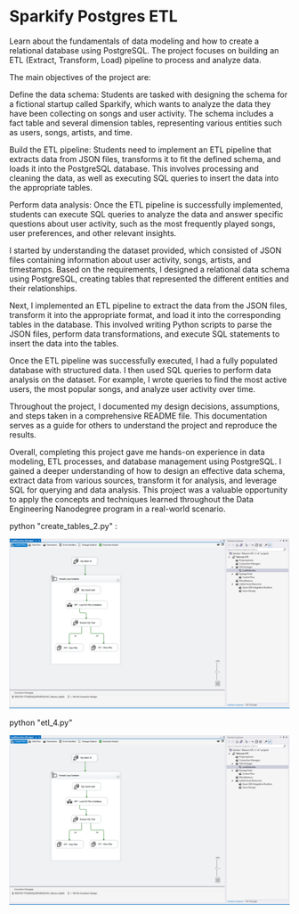 # Sparkify Postgres ETL

Learn about the fundamentals of data modeling and how to create a relational database using PostgreSQL. The project focuses on building an ETL (Extract, Transform, Load) pipeline to process and analyze data.

The main objectives of the project are:

Define the data schema: Students are tasked with designing the schema for a fictional startup called Sparkify, which wants to analyze the data they have been collecting on songs and user activity. The schema includes a fact table and several dimension tables, representing various entities such as users, songs, artists, and time.

Build the ETL pipeline: Students need to implement an ETL pipeline that extracts data from JSON files, transforms it to fit the defined schema, and loads it into the PostgreSQL database. This involves processing and cleaning the data, as well as executing SQL queries to insert the data into the appropriate tables.

Perform data analysis: Once the ETL pipeline is successfully implemented, students can execute SQL queries to analyze the data and answer specific questions about user activity, such as the most frequently played songs, user preferences, and other relevant insights.

I started by understanding the dataset provided, which consisted of JSON files containing information about user activity, songs, artists, and timestamps. Based on the requirements, I designed a relational data schema using PostgreSQL, creating tables that represented the different entities and their relationships.

Next, I implemented an ETL pipeline to extract the data from the JSON files, transform it into the appropriate format, and load it into the corresponding tables in the database. This involved writing Python scripts to parse the JSON files, perform data transformations, and execute SQL statements to insert the data into the tables.

Once the ETL pipeline was successfully executed, I had a fully populated database with structured data. I then used SQL queries to perform data analysis on the dataset. For example, I wrote queries to find the most active users, the most popular songs, and analyze user activity over time.

Throughout the project, I documented my design decisions, assumptions, and steps taken in a comprehensive README file. This documentation serves as a guide for others to understand the project and reproduce the results.

Overall, completing this project gave me hands-on experience in data modeling, ETL processes, and database management using PostgreSQL. I gained a deeper understanding of how to design an effective data schema, extract data from various sources, transform it for analysis, and leverage SQL for querying and data analysis. This project was a valuable opportunity to apply the concepts and techniques learned throughout the Data Engineering Nanodegree program in a real-world scenario.

python "create_tables_2.py" :

![alt text](https://github.com/adelhany1/Telecom-ETL-with_SSIS/blob/main/control%20flow.PNG)

python "etl_4.py"

![alt text](https://github.com/adelhany1/Telecom-ETL-with_SSIS/blob/main/control%20flow.PNG)
